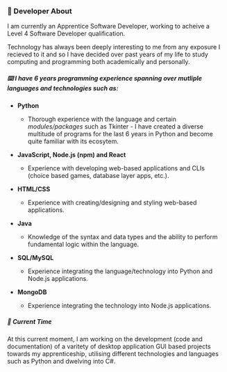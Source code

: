 <!--
**thomas-g-knowles/thomas-g-knowles** is a ✨ _special_ ✨ repository because its `README.md` (this file) appears on your GitHub profile.
-->

### :scroll: Developer About

I am currently an Apprentice Software Developer, working to acheive a Level 4 Software Developer qualification.

Technology has always been deeply interesting to me from any exposure I recieved to it and so I have decided over past years of my life to study computing and programming both academically and personally.

##### :keyboard: I have 6 years programming experience spanning over mutliple languages and technologies such as:

- **Python**
  - Thorough experience with the language and certain *modules/packages* such as Tkinter - I have created a diverse multitude of programs for the last 6 years in Python and become quite familiar with its ecosytem.

- **JavaScript, Node.js (npm) and React**
  - Experience with developing web-based applications and CLIs (choice based games, database layer apps, etc.).

- **HTML/CSS**
  - Experience with creating/designing and styling web-based applications.

- **Java**
  - Knowledge of the syntax and data types and the ability to perform fundamental logic within the language.

- **SQL/MySQL**
  - Experience integrating the language/technology into Python and Node.js applications.

- **MongoDB**
  - Experience integrating the technology into Node.js applications.

##### :calendar: Current Time

At this current moment, I am working on the development (code and documentation) of a varitety of desktop application GUI based projects towards my apprenticeship, utilising different technologies and languages such as Python and dwelving into C#.
